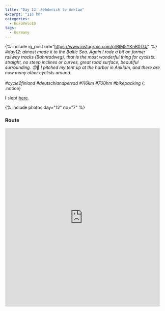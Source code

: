 ```yaml
---
title: "Day 12: Zehdenick to Anklam"
excerpt: "116 km"
categories:
  - EuroVelo10
tags:
  - Germany
---
```

{% include ig_post url="https://www.instagram.com/p/BlM5YKnB0TU/" %}
_#day12: almost made it to the Baltic Sea. Again I rode a bit on former railway tracks (Bahnradweg), that is the most wonderful thing for cyclists: straight, no steep inclines or curves, great road surface, beautiful surrounding. 😍🚂 I pitched my tent up at the harbor in Anklam, and there are now many other cyclists around.
<br><br>
#cycle2finland #deutschlandperrad #116km #700hm #bikepacking_
{: .notice}

I slept [here](https://www.openstreetmap.org/way/143689731).

{% include photos day="12" no="7" %}

### Route

<iframe src="https://www.komoot.de/tour/38549839/embed?profile=1" width="100%" height="580" frameborder="0" scrolling="no"></iframe>